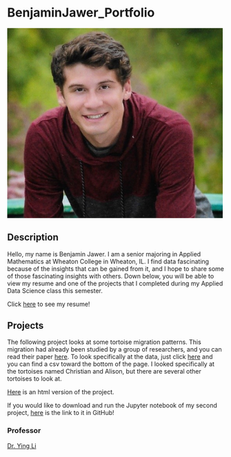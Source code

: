 # BenjaminJawer_Portfolio

<img src="Images/Headshot_Senior_Photo.jpg" width="500">

## Description
Hello, my name is Benjamin Jawer. I am a senior majoring in Applied Mathematics at Wheaton College in Wheaton, IL. I find data fascinating because of the insights that can be gained from it, and I hope to share some of those fascinating insights with others. 
Down below, you will be able to view my resume and one of the projects that I completed during my Applied Data Science class this semester.

Click [here](https://BenjaminJawer.github.io/BenjaminJawer_Portfolio/BenjaminJawer_Resume.pdf) to see my resume!

## Projects

The following project looks at some tortoise migration patterns. This migration had already been studied by a group of researchers, and you can read their paper [here](https://esajournals.onlinelibrary.wiley.com/doi/epdf/10.1002/ecy.2658). To look specifically at the data, just click [here](https://www.datarepository.movebank.org/handle/10255/move.834) and you can find a csv toward the bottom of the page.
I looked specifically at the tortoises named Christian and Alison, but there are several other tortoises to look at.

[Here](https://BenjaminJawer.github.io/BenjaminJawer_Portfolio/Project_2.html) is an html version of the project.

If you would like to download and run the Jupyter notebook of my second project, [here](https://github.com/BenjaminJawer/AppliedDataScience/blob/main/Homework/Project_2.ipynb) is the link to it in GitHub!

### Professor
[Dr. Ying Li](https://github.com/yingli)
